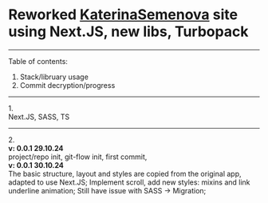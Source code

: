 <h1>Reworked <a href="https://katerinasemenova.ru"> KaterinaSemenova</a> site using Next.JS, new libs, Turbopack</h1>

<hr>
Table of contents:

1. Stack/libruary usage
2. Commit decryption/progress

<hr>
1.<br>
Next.JS, SASS, TS
<hr>
2.<br>
<b>v: 0.0.1 29.10.24</b> <br>    
project/repo init, git-flow init, first commit,
<br>
<b>v: 0.0.1 30.10.24</b> <br>    
The basic structure, layout and styles are copied from the original app, adapted to use Next.JS;
Implement scroll, add new styles: mixins and link underline animation;
Still have issue with SASS -> Migration;


